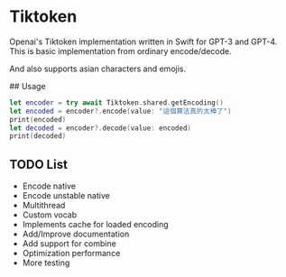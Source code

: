 # Tiktoken

Openai's Tiktoken implementation written in Swift for GPT-3 and GPT-4. This is basic implementation from ordinary encode/decode.

And also supports asian characters and emojis.

## Usage

```swift
let encoder = try await Tiktoken.shared.getEncoding()
let encoded = encoder?.encode(value: "這個算法真的太棒了")
print(encoded)
let decoded = encoder?.decode(value: encoded)
print(decoded)
```

## TODO List

- Encode native
- Encode unstable native
- Multithread
- Custom vocab
- Implements cache for loaded encoding
- Add/Improve documentation
- Add support for combine
- Optimization performance
- More testing
